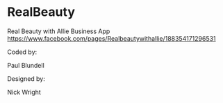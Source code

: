 RealBeauty
==========

Real Beauty with Allie Business App https://www.facebook.com/pages/Realbeautywithallie/188354171296531

Coded by:

Paul Blundell

Designed by:

Nick Wright
